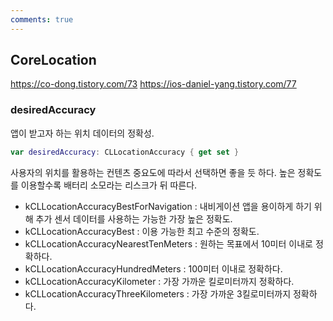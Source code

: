 ```yaml
---
comments: true
---
```


## CoreLocation

https://co-dong.tistory.com/73
https://ios-daniel-yang.tistory.com/77

### desiredAccuracy

앱이 받고자 하는 위치 데이터의 정확성.

```swift
var desiredAccuracy: CLLocationAccuracy { get set }
```

사용자의 위치를 활용하는 컨텐츠 중요도에 따라서 선택하면 좋을 듯 하다.
높은 정확도를 이용할수록 배터리 소모라는 리스크가 뒤 따른다.

- kCLLocationAccuracyBestForNavigation : 내비게이션 앱을 용이하게 하기 위해 추가 센서 데이터를 사용하는 가능한 가장 높은 정확도.
- kCLLocationAccuracyBest : 이용 가능한 최고 수준의 정확도.
- kCLLocationAccuracyNearestTenMeters : 원하는 목표에서 10미터 이내로 정확하다.
- kCLLocationAccuracyHundredMeters : 100미터 이내로 정확하다.
- kCLLocationAccuracyKilometer : 가장 가까운 킬로미터까지 정확하다.
- kCLLocationAccuracyThreeKilometers : 가장 가까운 3킬로미터까지 정확하다.